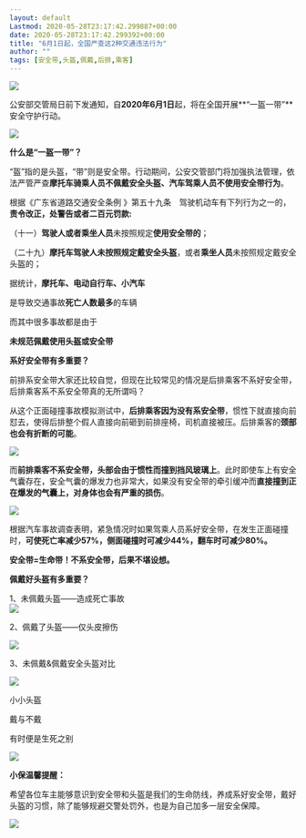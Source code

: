 ```yaml
---
layout: default
Lastmod: 2020-05-28T23:17:42.299887+00:00
date: 2020-05-28T23:17:42.299392+00:00
title: "6月1日起，全国严查这2种交通违法行为"
author: ""
tags: [安全带,头盔,佩戴,后排,乘客]
---
```


  

![](https://images.weserv.nl/?url=https%3A//mmbiz.qpic.cn/mmbiz_png/A0Btf1ibic1O9caOlVdURcf0NO6iaGmEQqjXc6jz7OZauZydrRic2W9W8thEITyanibNUnQCEAs46LM7r5VQ4m3sGrQ/640%3Fwx_fmt%3Dpng)

公安部交管局日前下发通知，自**2020年6月1日**起，将在全国开展**“一盔一带”**安全守护行动。  

![](https://images.weserv.nl/?url=https%3A//mmbiz.qpic.cn/mmbiz_png/A0Btf1ibic1O9V9gy987icMjpnfN9qAlPg5P3R48WgVytaQibGjOydMEX79BV6iaOxtLV5Gc6GrFlYsq7A2s8axFIHg/640%3Fwx_fmt%3Dpng)

**什么是“一盔一带”？**

“盔”指的是头盔，“带”则是安全带。行动期间，公安交管部门将加强执法管理，依法严管严查**摩托车骑乘人员不佩戴安全头盔、汽车驾乘人员不使用安全带行为**。

根据《广东省道路交通安全条例 》第五十九条　驾驶机动车有下列行为之一的，**责令改正，处警告或者二百元罚款:**

（十一）**驾驶人或者乘坐人员**未按照规定**使用安全带的**；

（二十九）**摩托车驾驶人未按照规定戴安全头盔**，或者**乘坐人员**未按照规定戴安全头盔的；

据统计，**摩托车、电动自行车、小汽车**

是导致交通事故**死亡人数最多**的车辆

而其中很多事故都是由于

**未规范佩戴使用头盔或安全带**

**系好安全带有多重要？**

前排系安全带大家还比较自觉，但现在比较常见的情况是后排乘客不系好安全带，后排乘客系不系安全带真的无所谓吗？

从这个正面碰撞事故模拟测试中，**后排乘客因为没有系安全带**，惯性下就直接向前怼去，使得后排整个假人直接向前砸到前排座椅，司机直接被压。后排乘客的**颈部也会有折断的可能**。

![](https://images.weserv.nl/?url=https%3A//mmbiz.qpic.cn/mmbiz_gif/mERMbpibbn4VHUmC3BxkiaUib7kOIrQDgsYN4SfYZnQiaia1xvLoiaJsuicUKUKIibFuMOKFypgAZicW6yiaTLvhnm4ibg2xQ/640%3Fwx_fmt%3Dgif)

而**前排乘客不系安全带，头部会由于惯性而撞到挡风玻璃上**。此时即使车上有安全气囊存在，安全气囊的爆发力也非常大，如果没有安全带的牵引缓冲而**直接撞到正在爆发的气囊上，对身体也会有严重的损伤**。  

![](https://images.weserv.nl/?url=https%3A//mmbiz.qpic.cn/mmbiz_jpg/Jp1YjVvJe7K6mibOOYN7UApMUsYvphDxbibicjDzdkKrywicjN4QxkQLvAMwFjvHjhic6JysDWcIvdSPHbiaCy1Am1oA/640%3Fwx_fmt%3Djpeg)

根据汽车事故调查表明，紧急情况时如果驾乘人员系好安全带，在发生正面碰撞时，**可使死亡率减少57%，侧面碰撞时可减少44%，翻车时可减少80%。**

**安全带=生命带！不系安全带，后果不堪设想。**

**佩戴好头盔有多重要？**

1、未佩戴头盔——造成死亡事故  
![](https://images.weserv.nl/?url=https%3A//mmbiz.qpic.cn/mmbiz_gif/KY8yJ5v28gQJf8PqqFfRhqgNqZIKAeqpouia69HtwfmXyzpd0E7M4yZkLuJD9AFNT4KNwiapG0QOBfzMvMEdZ8aQ/640%3Fwx_fmt%3Dgif)

2、佩戴了头盔——仅头皮擦伤

![](https://images.weserv.nl/?url=https%3A//mmbiz.qpic.cn/mmbiz_gif/KY8yJ5v28gQJf8PqqFfRhqgNqZIKAeqpdI1OVBU5bQMyh4nttfRDdqgn2hHyZtJ4pwDqv8aWt8I37It6Ozbiazg/640%3Fwx_fmt%3Dgif)

3、未佩戴&佩戴安全头盔对比

![](https://images.weserv.nl/?url=https%3A//mmbiz.qpic.cn/mmbiz_gif/KY8yJ5v28gQJf8PqqFfRhqgNqZIKAeqptHssYDqCudEjEBYDX8EuA3N9DxI5ylrpibVpQd3lfo3QE2fm7r9lsPg/640%3Fwx_fmt%3Dgif)

小小头盔

戴与不戴

有时便是生死之别

![](https://images.weserv.nl/?url=https%3A//mmbiz.qpic.cn/mmbiz_png/A0Btf1ibic1O96GjjQdibdOBWsSicaJyS7S5NQSzxBZ8LbGjEhsu1kTu0icibnAzlvG0QicdZzImnxK63VibxN0oFcTgjg/640%3Fwx_fmt%3Dpng)

**小保温馨提醒：**

  

  

希望各位车主能够意识到安全带和头盔是我们的生命防线，养成系好安全带，戴好头盔的习惯，除了能够规避交警处罚外，也是为自己加多一层安全保障。

![](https://images.weserv.nl/?url=https%3A//mmbiz.qpic.cn/mmbiz_png/A0Btf1ibic1O8WtJ10ht8nd6wKwnVRFWHeFKEQ3LG4JW6eW0ibyzPcCV1JDcicKL9zEwoyEn3IfgF6nbnJibQVSjvHQ/640%3Fwx_fmt%3Djpeg)

